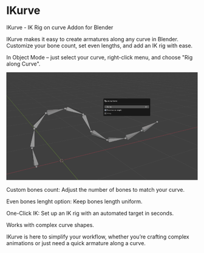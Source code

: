# IKurve
IKurve - IK Rig on curve Addon for Blender

IKurve makes it easy to create armatures along any curve in Blender. Customize your bone count, set even lengths, and add an IK rig with ease.

In Object Mode – just select your curve, right-click menu, and choose "Rig along Curve".

![Mon super GIF](./images/AnimationIK.gif)



Custom bones count: Adjust the number of bones to match your curve.



Even bones lenght option: Keep bones length uniform.

One-Click IK: Set up an IK rig with an automated target in seconds.

Works with complex curve shapes.


IKurve is here to simplify your workflow, whether you’re crafting complex animations or just need a quick armature along a curve.


